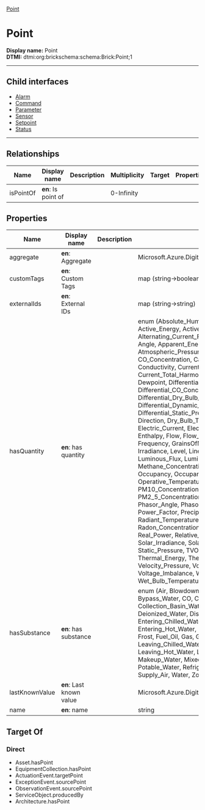 [Point](.)
# Point

**Display name:** Point<br />
**DTMI:** dtmi:org:brickschema:schema:Brick:Point;1

---


## Child interfaces
* [Alarm](Alarm/Alarm.md)
* [Command](Command/Command.md)
* [Parameter](Parameter/Parameter.md)
* [Sensor](Sensor/Sensor.md)
* [Setpoint](Setpoint/Setpoint.md)
* [Status](Status/Status.md)

---
## Relationships
|Name|Display name|Description|Multiplicity|Target|Properties|Writable|
|-|-|-|-|-|-|-|
|isPointOf|**en**: Is point of||0-Infinity|||True|
## Properties
|Name|Display name|Description|Schema|Writable|
|-|-|-|-|-|
|aggregate|**en**: Aggregate||Microsoft.Azure.DigitalTwins.Parser.Models.DTObjectInfo|True|
|customTags|**en**: Custom Tags||map (string->boolean)|True|
|externalIds|**en**: External IDs||map (string->string)|True|
|hasQuantity|**en**: has quantity||enum (Absolute_Humidity, Acceleration_Time, Active_Energy, Active_Power, Air_Quality, Alternating_Current_Frequency, Ammonia_Concentration, Angle, Apparent_Energy, Apparent_Power, Atmospheric_Pressure, CO2_Concentration, CO_Concentration, Capacity, Cloudage, Complex_Power, Conductivity, Current_Angle, Current_Imbalance, Current_Total_Harmonic_Distortion, Deceleration_Time, Dewpoint, Differential_CO2_Concentration, Differential_CO_Concentration, Differential_Dry_Bulb_Temperature, Differential_Dynamic_Pressure, Differential_Pressure, Differential_Static_Pressure, Differential_Temperature, Direction, Dry_Bulb_Temperature, Dynamic_Pressure, Electric_Current, Electric_Energy, Electric_Power, Energy, Enthalpy, Flow, Flow_Loss, Formaldehyde_Concentration, Frequency, GrainsOfMoisture, Humidity, Illuminance, Irradiance, Level, Linear_Speed, Luminance, Luminous_Flux, Luminous_Intensity, Mass, Methane_Concentration, NO2_Concentration, Occupancy, Occupancy_Count, Occupancy_Percentage, Operative_Temperature, Ozone_Concentration, PM10_Concentration, PM1_Concentration, PM2_5_Concentration, Peak_Power, Phasor, Phasor_Angle, Phasor_Magnitude, Position, Power, Power_Factor, Precipitation, Pressure, Radiance, Radiant_Temperature, Radioactivity_Concentration, Radon_Concentration, Reactive_Energy, Reactive_Power, Real_Power, Relative_Humidity, Rotational_Speed, Solar_Irradiance, Solar_Radiance, Speed, Static_Pressure, TVOC_Concentration, Temperature, Thermal_Energy, Thermal_Power, Time, Torque, Velocity_Pressure, Voltage, Voltage_Angle, Voltage_Imbalance, Weather_Condition, Wet_Bulb_Temperature, Wind_Direction)|True|
|hasSubstance|**en**: has substance||enum (Air, Blowdown_Water, Building_Air, Bypass_Air, Bypass_Water, CO, CO2, Chilled_Water, Collection_Basin_Water, Condenser_Water, Deionized_Water, Discharge_Air, Domestic_Water, Entering_Chilled_Water, Entering_Condenser_Water, Entering_Hot_Water, Entering_Water, Exhaust_Air, Fluid, Frost, Fuel_Oil, Gas, Gasoline, Glycol, Hail, Hot_Water, Ice, Leaving_Chilled_Water, Leaving_Condenser_Water, Leaving_Hot_Water, Leaving_Water, Liquid, Liquid_CO2, Makeup_Water, Mixed_Air, Natural_Gas, Oil, Outside_Air, Potable_Water, Refrigerant, Return_Air, Soil, Solid, Steam, Supply_Air, Water, Zone_Air)|True|
|lastKnownValue|**en**: Last known value||Microsoft.Azure.DigitalTwins.Parser.Models.DTObjectInfo|True|
|name|**en**: name||string|True|
## Target Of
### Direct
* Asset.hasPoint
* EquipmentCollection.hasPoint
* ActuationEvent.targetPoint
* ExceptionEvent.sourcePoint
* ObservationEvent.sourcePoint
* ServiceObject.producedBy
* Architecture.hasPoint
